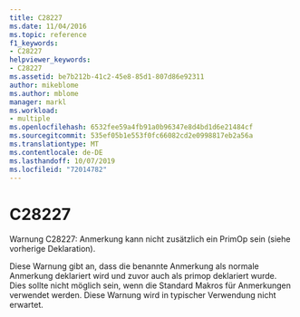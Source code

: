 ```yaml
---
title: C28227
ms.date: 11/04/2016
ms.topic: reference
f1_keywords:
- C28227
helpviewer_keywords:
- C28227
ms.assetid: be7b212b-41c2-45e8-85d1-807d86e92311
author: mikeblome
ms.author: mblome
manager: markl
ms.workload:
- multiple
ms.openlocfilehash: 6532fee59a4fb91a0b96347e8d4bd1d6e21484cf
ms.sourcegitcommit: 535ef05b1e553f0fc66082cd2e0998817eb2a56a
ms.translationtype: MT
ms.contentlocale: de-DE
ms.lasthandoff: 10/07/2019
ms.locfileid: "72014782"
---
```

# <a name="c28227"></a>C28227
Warnung C28227: Anmerkung kann nicht zusätzlich ein PrimOp sein (siehe vorherige Deklaration).

 Diese Warnung gibt an, dass die benannte Anmerkung als normale Anmerkung deklariert wird und zuvor auch als primop deklariert wurde. Dies sollte nicht möglich sein, wenn die Standard Makros für Anmerkungen verwendet werden. Diese Warnung wird in typischer Verwendung nicht erwartet.